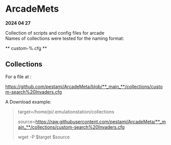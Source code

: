 # ArcadeMets 

**2024 04 27**

Collection of scripts and config files for arcade  
Names of collections were tested for the naming format:

** custom-%.cfg **

## Collections  

For a file at : 

https://github.com/pestami/ArcadeMeta/blob/**_main_**/collections/custom-search%20Invaders.cfg

A Download example:



> target=/home/pi/.emulationstation/collections
>
> source=https://raw.githubusercontent.com/pestami/ArcadeMeta/**_main_**/collections/custom-search%20Invaders.cfg
>
> wget -P $target $source


